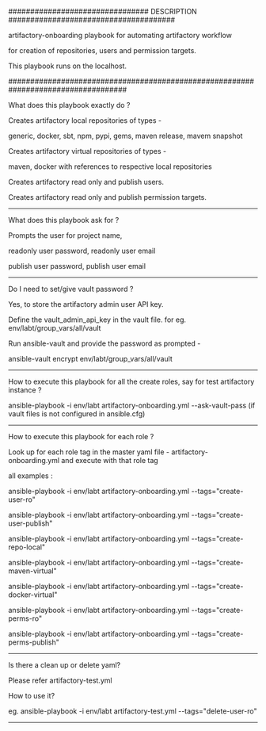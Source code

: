 ################################ DESCRIPTION ######################################

artifactory-onboarding playbook for automating artifactory workflow 

for creation of repositories, users and permission targets.

This playbook runs on the localhost.

###################################################################################

What does this playbook exactly do ?

Creates artifactory local repositories of types -

generic, docker, sbt, npm, pypi, gems, maven release, mavem snapshot

Creates artifactory virtual repositories of types -

maven, docker with references to respective local repositories

Creates artifactory read only and publish users.

Creates artifactory read only and publish permission targets.


-----------------------------------------------------------------------------------

What does this playbook ask for ?

Prompts the user for project name, 

readonly user password, readonly user email

publish user password, publish user email

-----------------------------------------------------------------------------------

Do I need to set/give vault password ?

Yes, to store the artifactory admin user API key.

Define the vault_admin_api_key in the vault file.
for eg. env/labt/group_vars/all/vault

Run ansible-vault and provide the password as prompted -

ansible-vault encrypt env/labt/group_vars/all/vault

-----------------------------------------------------------------------------------

How to execute this playbook for all the create roles, say for test artifactory instance ?

ansible-playbook -i env/labt artifactory-onboarding.yml --ask-vault-pass (if vault files is not configured in ansible.cfg)

-----------------------------------------------------------------------------------

How to execute this playbook for each role ?

Look up for each role tag in the master yaml file - artifactory-onboarding.yml and execute with that role tag

all examples :

ansible-playbook -i env/labt artifactory-onboarding.yml --tags="create-user-ro"

ansible-playbook -i env/labt artifactory-onboarding.yml --tags="create-user-publish"

ansible-playbook -i env/labt artifactory-onboarding.yml --tags="create-repo-local"

ansible-playbook -i env/labt artifactory-onboarding.yml --tags="create-maven-virtual"

ansible-playbook -i env/labt artifactory-onboarding.yml --tags="create-docker-virtual"

ansible-playbook -i env/labt artifactory-onboarding.yml --tags="create-perms-ro"

ansible-playbook -i env/labt artifactory-onboarding.yml --tags="create-perms-publish"

-----------------------------------------------------------------------------------

Is there a clean up or delete yaml?

Please refer artifactory-test.yml

How to use it?

eg. ansible-playbook -i env/labt artifactory-test.yml --tags="delete-user-ro"

-----------------------------------------------------------------------------------